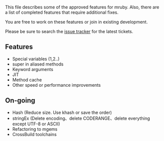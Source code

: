 This file describes some of the approved features for mruby.
Also, there are a list of completed features that require additional fixes.

You are free to work on these features or join in existing development.

Please be sure to search the [issue tracker] for the latest tickets.

## Features

* Special variables ($1,$2..)
* super in aliased methods
* Keyword arguments
* JIT
* Method cache
* Other speed or performance improvements

## On-going

* Hash (Reduce size. Use khash or save the order)
* stringEx (Delete encoding、delete CODERANGE、delete everything except UTF-8 or ASCII)
* Refactoring to mgems
* CrossBuild toolchains

[issue tracker]: https://github.com/mruby/mruby/pulls
